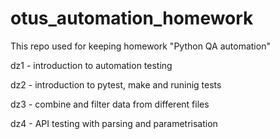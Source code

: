# otus_automation_homework
This repo used for keeping homework "Python QA automation"

dz1 - introduction to automation testing

dz2 - introduction to pytest, make and runinig tests

dz3 - combine and filter data from different files

dz4 - API testing with parsing and parametrisation
